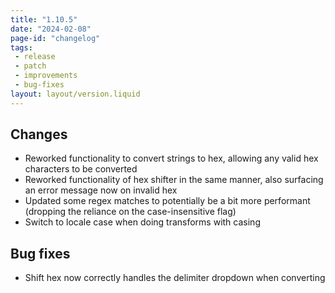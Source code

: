 ```yaml
---
title: "1.10.5"
date: "2024-02-08"
page-id: "changelog"
tags: 
 - release
 - patch
 - improvements
 - bug-fixes
layout: layout/version.liquid
---
```

## Changes
- Reworked functionality to convert strings to hex, allowing any valid hex characters to be converted
- Reworked functionality of hex shifter in the same manner, also surfacing an error message now on invalid hex
- Updated some regex matches to potentially be a bit more performant (dropping the reliance on the case-insensitive flag)
- Switch to locale case when doing transforms with casing

## Bug fixes
- Shift hex now correctly handles the delimiter dropdown when converting